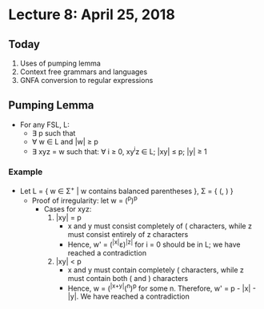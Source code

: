 # Lecture 8: April 25, 2018
## Today
1. Uses of pumping lemma
2. Context free grammars and languages
3. GNFA conversion to regular expressions
## Pumping Lemma
* For any FSL, L:
  * ∃ p such that 
  * ∀ w ∈ L and |w| ≥ p
  * ∃ xyz = w such that: ∀ i ≥ 0, xy<sup>i</sup>z ∈ L; |xy| ≤ p; |y| ≥ 1
### Example
* Let L = { w ∈ Σ<sup>+</sup> | w contains balanced parentheses }, Σ = { (, ) }
  * Proof of irregularity: let w = (<sup>p</sup>)<sup>p</sup>
    * Cases for xyz:
       1. |xy| = p
          * x and y must consist completely of ( characters, while z must consist entirely of z characters
          * Hence, w' = (<sup>|x|</sup>ε)<sup>|z|</sup> for i = 0 should be in L; we have reached a contradiction
       2. |xy| < p
          * x and y must contain completely ( characters, while z must contain both ( and ) characters
          * Hence, w = (<sup>|x+y|</sup>(<sup>n</sup>)<sup>p</sup> for some n. Therefore, w' = p - |x| - |y|. We have reached a contradiction
         
